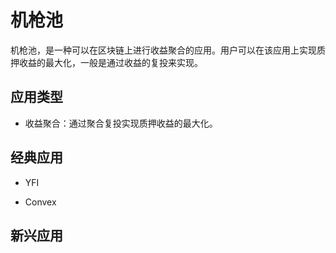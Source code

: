 # 机枪池

机枪池，是一种可以在区块链上进行收益聚合的应用。用户可以在该应用上实现质押收益的最大化，一般是通过收益的复投来实现。

## 应用类型

- 收益聚合：通过聚合复投实现质押收益的最大化。

## 经典应用

- YFI

- Convex

## 新兴应用
